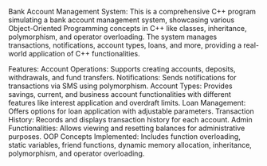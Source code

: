 Bank Account Management System:
This is a comprehensive C++ program simulating a bank account management system, showcasing various Object-Oriented Programming concepts in C++ like classes, inheritance, polymorphism, and operator overloading. 
The system manages transactions, notifications, account types, loans, and more, providing a real-world application of C++ functionalities.

Features:
Account Operations: Supports creating accounts, deposits, withdrawals, and fund transfers.
Notifications: Sends notifications for transactions via SMS using polymorphism.
Account Types: Provides savings, current, and business account functionalities with different features like interest application and overdraft limits.
Loan Management: Offers options for loan application with adjustable parameters.
Transaction History: Records and displays transaction history for each account.
Admin Functionalities: Allows viewing and resetting balances for administrative purposes.
OOP Concepts Implemented: Includes function overloading, static variables, friend functions, dynamic memory allocation, inheritance, polymorphism, and operator overloading.
